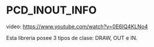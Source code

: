 # PCD_INOUT_INFO
video: https://www.youtube.com/watch?v=0E6IQ4KLNo4

Esta libreria posee 3 tipos de clase: DRAW, OUT e IN.
